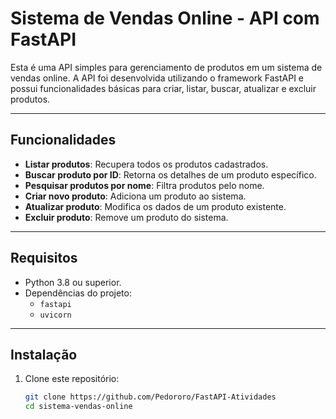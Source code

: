 # Sistema de Vendas Online - API com FastAPI

Esta é uma API simples para gerenciamento de produtos em um sistema de vendas online. A API foi desenvolvida utilizando o framework FastAPI e possui funcionalidades básicas para criar, listar, buscar, atualizar e excluir produtos.

---

## Funcionalidades

- **Listar produtos**: Recupera todos os produtos cadastrados.
- **Buscar produto por ID**: Retorna os detalhes de um produto específico.
- **Pesquisar produtos por nome**: Filtra produtos pelo nome.
- **Criar novo produto**: Adiciona um produto ao sistema.
- **Atualizar produto**: Modifica os dados de um produto existente.
- **Excluir produto**: Remove um produto do sistema.

---

## Requisitos

- Python 3.8 ou superior.
- Dependências do projeto:
  - `fastapi`
  - `uvicorn`

---

## Instalação

1. Clone este repositório:
   ```bash
   git clone https://github.com/Pedororo/FastAPI-Atividades
   cd sistema-vendas-online

   
